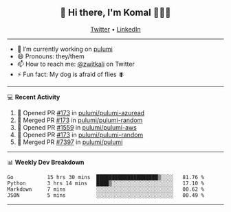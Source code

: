 <h2 align="center"> 👋 Hi there, I'm Komal 🧑🏾‍💻 </h2>
<p align="center">
    <a href="https://twitter.com/zwitkali">Twitter</a> •
    <a href="https://www.linkedin.com/in/komal-ali/">LinkedIn</a>
</p>

--------

- 🔭 I’m currently working on [pulumi](https://github.com/pulumi/pulumi)
- 😄 Pronouns: they/them
- 📫 How to reach me: [@zwitkali](https://twitter.com/zwitkali) on Twitter
- ⚡ Fun fact: My dog is afraid of flies 🪰

--------
💻 **Recent Activity**

<!--START_SECTION:activity-->
1. 💪 Opened PR [#173](https://github.com/pulumi/pulumi-azuread/pull/173) in [pulumi/pulumi-azuread](https://github.com/pulumi/pulumi-azuread)
2. 🎉 Merged PR [#173](https://github.com/pulumi/pulumi-random/pull/173) in [pulumi/pulumi-random](https://github.com/pulumi/pulumi-random)
3. 💪 Opened PR [#1559](https://github.com/pulumi/pulumi-aws/pull/1559) in [pulumi/pulumi-aws](https://github.com/pulumi/pulumi-aws)
4. 💪 Opened PR [#173](https://github.com/pulumi/pulumi-random/pull/173) in [pulumi/pulumi-random](https://github.com/pulumi/pulumi-random)
5. 🎉 Merged PR [#7397](https://github.com/pulumi/pulumi/pull/7397) in [pulumi/pulumi](https://github.com/pulumi/pulumi)
<!--END_SECTION:activity-->

--------

📊 **Weekly Dev Breakdown**
<!--START_SECTION:waka-->
```text
Go           15 hrs 30 mins  ████████████████████▒░░░░   81.76 % 
Python       3 hrs 14 mins   ████▒░░░░░░░░░░░░░░░░░░░░   17.10 % 
Markdown     7 mins          ░░░░░░░░░░░░░░░░░░░░░░░░░   00.62 % 
JSON         5 mins          ░░░░░░░░░░░░░░░░░░░░░░░░░   00.49 % 
```
<!--END_SECTION:waka-->

--------